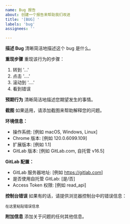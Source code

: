 ```yaml
---
name: Bug 报告
about: 创建一个报告来帮助我们改进
title: '[BUG] '
labels: 'bug'
assignees: ''

---
```


**描述 Bug**
清晰简洁地描述这个 bug 是什么。

**重现步骤**
重现该行为的步骤：
1. 转到 '...'
2. 点击 '....'
3. 滚动到 '....'
4. 看到错误

**预期行为**
清晰简洁地描述您期望发生的事情。

**截图**
如果适用，请添加截图来帮助解释您的问题。

**环境信息：**
 - 操作系统: [例如 macOS, Windows, Linux]
 - Chrome 版本: [例如 120.0.6099.109]
 - 扩展版本: [例如 1.1]
 - GitLab 版本: [例如 GitLab.com, 自托管 v16.5]

**GitLab 配置：**
 - GitLab 服务器地址: [例如 https://gitlab.com]
 - 是否使用自托管 GitLab: [是/否]
 - Access Token 权限: [例如 read_api]

**控制台错误**
如果有的话，请提供浏览器控制台中的错误信息：
```
在这里粘贴错误信息
```

**附加信息**
添加关于问题的任何其他信息。